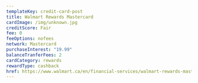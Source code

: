 ```yaml
---
templateKey: credit-card-post
title: Walmart Rewards Mastercard
cardImage: /img/unknown.jpg
creditScore: Fair
fee: 0
feeOptions: nofees
network: Mastercard
purchaseInterest: "19.99"
balanceTranferFees: 2
cardCategory: rewards
rewardType: cashback
href: https://www.walmart.ca/en/financial-services/walmart-rewards-mastercard
---
```


